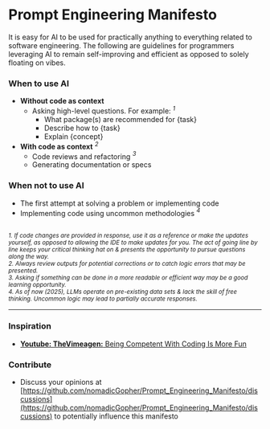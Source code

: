 # Prompt Engineering Manifesto
It is easy for AI to be used for practically anything to everything related to software engineering. The following are guidelines for programmers leveraging AI to remain self-improving and efficient as opposed to solely floating on vibes.

### When to use AI
* **Without code as context**
  * Asking high-level questions. For example: _<sup>1</sup>_
    * What package(s) are recommended for {task}
    * Describe how to {task}
    * Explain {concept}
* **With code as context** _<sup>2</sup>_
  * Code reviews and refactoring _<sup>3</sup>_
  * Generating documentation or specs

### When not to use AI
* The first attempt at solving a problem or implementing code
* Implementing code using uncommon methodologies _<sup>4</sup>_

##

_<sub>1. If code changes are provided in response, use it as a reference or make the updates yourself, as opposed to allowing the IDE to make updates for you. The act of going line by line keeps your critical thinking hat on & presents the opportunity to pursue questions along the way.</sub>  
<sub>2. Always review outputs for potential corrections or to catch logic errors that may be presented.</sub>  
<sub>3. Asking if something can be done in a more readable or efficient way may be a good learning opportunity.</sub>  
<sub>4. As of now (2025), LLMs operate on pre-existing data sets & lack the skill of free thinking. Uncommon logic may lead to partially accurate responses.</sub>_

---

### Inspiration
* [**Youtube: TheVimeagen:** Being Competent With Coding Is More Fun](https://www.youtube.com/watch?v=qLC2pHw3tHM)

### Contribute
* Discuss your opinions at [https://github.com/nomadicGopher/Prompt_Engineering_Manifesto/discussions](https://github.com/nomadicGopher/Prompt_Engineering_Manifesto/discussions) to potentially influence this manifesto
